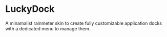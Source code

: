 # LuckyDock
A minamalist rainmeter skin to create fully customizable application docks with a dedicated menu to manage them.
